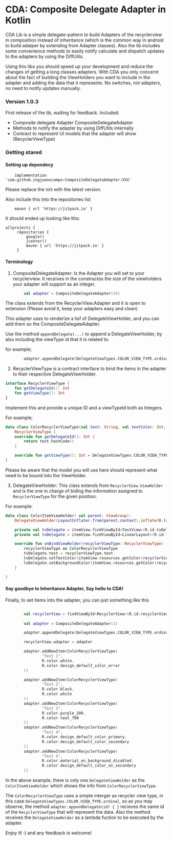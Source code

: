 # CDA: Composite Delegate Adapter in Kotlin 


CDA Lib is a simple delegate-pattern to build Adapters of the recyclerview in composition instead of inheritance (which is the common way in android to build adatper by extending from Adapter classes). 
Also the lib includes some convenience methods to easily notify calculate and dispatch updates to the adapters by using the DiffUtils.

Using this libs you should speed up your development and reduce the changes of getting a long classes adapters. With CDA you only concernt about the fact of building the ViewHolders you want to include in the adapter and adding the data that it represents. No switches, not adapters, no need to notify updates manually. 


### Version 1.0.3

First release of the lib, waiting for feedback. 
Included: 
- Composite delegate Adapter CompositeDelegateAdapter
- Methods to notify the adapter by using DiffUtils internally 
- Contract to represent UI models that the adapter will show (RecyclerViewType) 



### Getting stared 

#### Setting up dependecy 

```
    implementation 'com.github.ingjuanocampo:CompositeDelegateAdapter:XXX'
```

Please replace the `XXX` with the latest version. 


Also include this into the repositories list 

```
    maven { url 'https://jitpack.io' }

```

It should ended up looking like this: 

```
allprojects {
     repositories {
         google()
         jcenter()
         maven { url 'https://jitpack.io' }
     }
```


#### Terminology 

1. CompositeDelegateAdapter: Is the Adapter you will set to your recyclerview. It receives in the constructos the size of the viewholders your adapter will support as an integer. 
```kotlin
        val adapter = CompositeDelegateAdapter(10)
```

The class extends from the RecyclerView.Adapter and it is open to extension (Please avoid it, keep your adapters easy and clean) 


This adapter uses to renderize a lisf of DelegateViewHolder, and you can add them so the CompositeDelegateAdapter. 

Use the method `appendDelegate(...)`  to append a DelegateViewHolder, by also including the viewType id that it is related to. 

for example; 
```kotlin
        adapter.appendDelegate(DelegateViewTypes.COLOR_VIEW_TYPE.ordinal) { ColorItemViewHolder(it) }
```
2. RecyclerViewType is a contract interface to bind the items in the adapter to their respective DelegateViewHolder. 

```kotlin
interface RecyclerViewType {
    fun getDelegateId(): Int
    fun getViewType(): Int
}
```


Implement this and provide a unique ID and a viewTypeId both as Integers. 

For example; 


```kotlin
data class ColorRecyclerViewType(val text: String, val textColor: Int, val bkg: Int):
    RecyclerViewType {
    override fun getDelegateId(): Int {
        return text.hashCode()
    }

    override fun getViewType(): Int = DelegateViewTypes.COLOR_VIEW_TYPE.ordinal
}
```

Please be aware that the model you will use here should represent what need to be bound into the ViewHolder. 

3. DelegateViewHolder: This class extends from `RecyclerView.ViewHolder` and is the one in charge of biding the information assigned to `RecyclerViewType` for the given position. 

For example: 

``` kotlin 
data class ColorItemViewHolder( val parent: ViewGroup):
    DelegateViewHolder(LayoutInflater.from(parent.context).inflate(R.layout.delegate_color, parent, false)) {

    private val tvDelegate = itemView.findViewById<TextView>(R.id.tvDelegate)
    private val lnDelegate = itemView.findViewById<LinearLayout>(R.id.lnDelegate)

    override fun onBindViewHolder(recyclerViewType: RecyclerViewType) {
        recyclerViewType as ColorRecyclerViewType
        tvDelegate.text = recyclerViewType.text
        tvDelegate.setTextColor(itemView.resources.getColor(recyclerViewType.textColor))
        lnDelegate.setBackgroundColor(itemView.resources.getColor(recyclerViewType.bkg))
    }

}
``` 




#### Say goodbye to Inheritance Adapter, Say hello to CDA! 

Finally, to set items into the adapter, you can just something like this 


```kotlin

        val recyclerView = findViewById<RecyclerView>(R.id.recyclerView)
        
        val adapter = CompositeDelegateAdapter(1)

        adapter.appendDelegate(DelegateViewTypes.COLOR_VIEW_TYPE.ordinal) { ColorItemViewHolder(it) }

        recyclerView.adapter = adapter

        adapter.addNewItem(ColorRecyclerViewType(
                "Test 1",
                R.color.white,
                R.color.design_default_color_error
        ))

        adapter.addNewItem(ColorRecyclerViewType(
                "Test 2",
                R.color.black,
                R.color.white
        ))
        adapter.addNewItem(ColorRecyclerViewType(
                "Test 3",
                R.color.purple_200,
                R.color.teal_700
        ))
        adapter.addNewItem(ColorRecyclerViewType(
                "Test 4",
                R.color.design_default_color_primary,
                R.color.design_default_color_secondary
        ))
        adapter.addNewItem(ColorRecyclerViewType(
                "Test 5",
                R.color.material_on_background_disabled,
                R.color.design_default_color_on_secondary
        ))
```

In the above example, there is only one `DelegateViewHolder` as the `ColorItemViewHolder` which shows the info from `ColorRecyclerViewType`. 

The `ColorRecyclerViewType` uses a simple interger as recycler view type, in this case `DelegateViewTypes.COLOR_VIEW_TYPE.ordinal`, so as you may observe, the method `adapter.appendDelegate(id) { }` recieves the same id of the `RecyclerViewType` that will represent the data. Also the method receives the `DelegateViewHolder` as a lambda fuction to be executed by the adapter. 


Enjoy it! :) and any feedback is welcome! 








